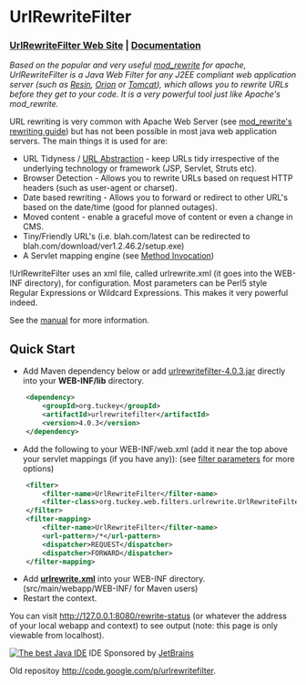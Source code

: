 
# UrlRewriteFilter

### [UrlRewriteFilter Web Site](http://www.tuckey.org/urlrewrite/) | [Documentation](http://urlrewritefilter.googlecode.com/svn/trunk/src/doc/manual/4.0/index.html)


*Based on the popular and very useful [mod_rewrite](http://httpd.apache.org/docs-2.0/mod/mod_rewrite.html) for apache, UrlRewriteFilter is a Java Web Filter for any J2EE compliant web application server (such as [Resin](http://caucho.com), [Orion](http://www.orionserver.com/) or [Tomcat](http://tomcat.apache.org/)), which allows you to rewrite URLs before they get to your code. It is a very powerful tool just like Apache's mod_rewrite.*

URL rewriting is very common with Apache Web Server (see [mod_rewrite's rewriting guide](http://httpd.apache.org/docs-2.0/misc/rewriteguide.html)) but has not been possible in most java web application servers. The main things it is used for are:

  * URL Tidyness / [URL Abstraction](http://urlrewritefilter.googlecode.com/svn/trunk/src/doc/manual/4.0/guide.html#urlabs) - keep URLs tidy irrespective of the underlying technology or framework (JSP, Servlet, Struts etc).
  * Browser Detection - Allows you to rewrite URLs based on request HTTP headers (such as user-agent or charset).
  * Date based rewriting - Allows you to forward or redirect to other URL's based on the date/time (good for planned outages).
  * Moved content - enable a graceful move of content or even a change in CMS.
  * Tiny/Friendly URL's (i.e. blah.com/latest can be redirected to blah.com/download/ver1.2.46.2/setup.exe)
  * A Servlet mapping engine (see [Method Invocation](http://urlrewritefilter.googlecode.com/svn/trunk/src/doc/manual/4.0/guide.html#method))


!UrlRewriteFilter uses an xml file, called urlrewrite.xml (it goes into the WEB-INF directory), for configuration.  Most parameters can be Perl5 style Regular Expressions or Wildcard Expressions. This makes it very powerful indeed.

See the [manual](http://urlrewritefilter.googlecode.com/svn/trunk/src/doc/manual/4.0/index.html) for more information.


## Quick Start

  * Add Maven dependency below or add <a href="http://urlrewritefilter.googlecode.com/files/urlrewritefilter-4.0.3.jar">urlrewritefilter-4.0.3.jar</a> directly into your <b>WEB-INF/lib</b> directory.
```xml
    <dependency>
        <groupId>org.tuckey</groupId>
        <artifactId>urlrewritefilter</artifactId>
        <version>4.0.3</version>
    </dependency>
```
  * Add the following to your WEB-INF/web.xml (add it near the top above your servlet mappings (if you have any)): (see <a href="http://urlrewritefilter.googlecode.com/svn/trunk/src/doc/manual/4.0/index.html#filterparams">filter parameters</a> for more options)
```xml
    <filter>
        <filter-name>UrlRewriteFilter</filter-name>
        <filter-class>org.tuckey.web.filters.urlrewrite.UrlRewriteFilter</filter-class>
    </filter>
    <filter-mapping>
        <filter-name>UrlRewriteFilter</filter-name>
        <url-pattern>/*</url-pattern>
        <dispatcher>REQUEST</dispatcher>
        <dispatcher>FORWARD</dispatcher>
    </filter-mapping>
```
  * Add <b><a href="http://urlrewritefilter.googlecode.com/svn/trunk/src/doc/manual/4.0/urlrewrite.xml">urlrewrite.xml</a></b> into your WEB-INF directory. (src/main/webapp/WEB-INF/ for Maven users)
  * Restart the context.

You can visit http://127.0.0.1:8080/rewrite-status (or whatever the address of your local webapp and context) to see output (note: this page is only viewable from localhost).

<a href="http://www.jetbrains.com/idea/"><img src="http://www.jetbrains.com/img/logo_bw.gif" alt="The best Java IDE" border="0"/></a> IDE Sponsored by [JetBrains](http://www.jetbrains.com/)

Old repositoy http://code.google.com/p/urlrewritefilter.
